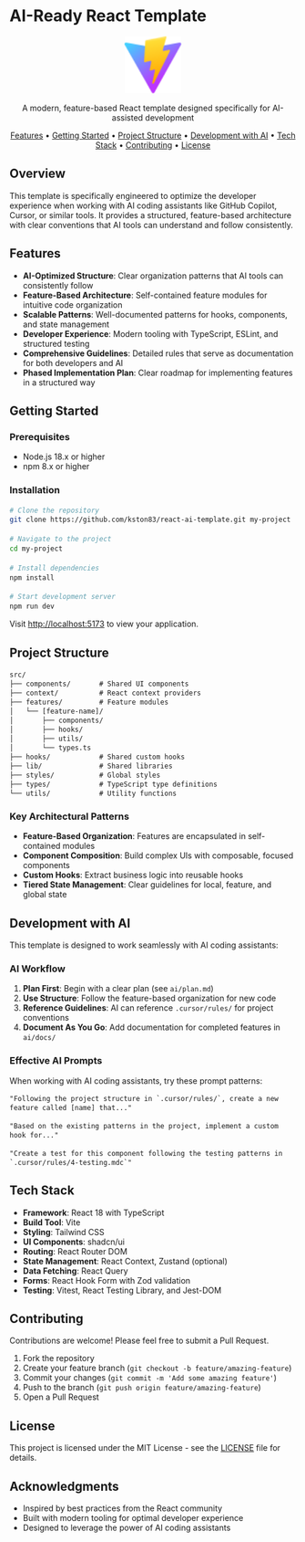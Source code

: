 # AI-Ready React Template

<p align="center">
  <img src="public/vite.svg" alt="AI-Ready React Template" width="100" />
</p>

<p align="center">
  A modern, feature-based React template designed specifically for AI-assisted development
</p>

<p align="center">
  <a href="#features">Features</a> •
  <a href="#getting-started">Getting Started</a> •
  <a href="#project-structure">Project Structure</a> •
  <a href="#development-with-ai">Development with AI</a> •
  <a href="#tech-stack">Tech Stack</a> •
  <a href="#contributing">Contributing</a> •
  <a href="#license">License</a>
</p>

## Overview

This template is specifically engineered to optimize the developer experience when working with AI coding assistants like GitHub Copilot, Cursor, or similar tools. It provides a structured, feature-based architecture with clear conventions that AI tools can understand and follow consistently.

## Features

- **AI-Optimized Structure**: Clear organization patterns that AI tools can consistently follow
- **Feature-Based Architecture**: Self-contained feature modules for intuitive code organization
- **Scalable Patterns**: Well-documented patterns for hooks, components, and state management
- **Developer Experience**: Modern tooling with TypeScript, ESLint, and structured testing
- **Comprehensive Guidelines**: Detailed rules that serve as documentation for both developers and AI
- **Phased Implementation Plan**: Clear roadmap for implementing features in a structured way

## Getting Started

### Prerequisites

- Node.js 18.x or higher
- npm 8.x or higher

### Installation

```bash
# Clone the repository
git clone https://github.com/kston83/react-ai-template.git my-project

# Navigate to the project
cd my-project

# Install dependencies
npm install

# Start development server
npm run dev
```

Visit [http://localhost:5173](http://localhost:5173) to view your application.

## Project Structure

```
src/
├── components/       # Shared UI components
├── context/          # React context providers
├── features/         # Feature modules
│   └── [feature-name]/
│       ├── components/
│       ├── hooks/
│       ├── utils/
│       └── types.ts
├── hooks/            # Shared custom hooks
├── lib/              # Shared libraries
├── styles/           # Global styles
├── types/            # TypeScript type definitions
└── utils/            # Utility functions
```

### Key Architectural Patterns

- **Feature-Based Organization**: Features are encapsulated in self-contained modules
- **Component Composition**: Build complex UIs with composable, focused components
- **Custom Hooks**: Extract business logic into reusable hooks
- **Tiered State Management**: Clear guidelines for local, feature, and global state

## Development with AI

This template is designed to work seamlessly with AI coding assistants:

### AI Workflow

1. **Plan First**: Begin with a clear plan (see `ai/plan.md`)
2. **Use Structure**: Follow the feature-based organization for new code
3. **Reference Guidelines**: AI can reference `.cursor/rules/` for project conventions
4. **Document As You Go**: Add documentation for completed features in `ai/docs/`

### Effective AI Prompts

When working with AI coding assistants, try these prompt patterns:

```
"Following the project structure in `.cursor/rules/`, create a new feature called [name] that..."

"Based on the existing patterns in the project, implement a custom hook for..."

"Create a test for this component following the testing patterns in `.cursor/rules/4-testing.mdc`"
```

## Tech Stack

- **Framework**: React 18 with TypeScript
- **Build Tool**: Vite
- **Styling**: Tailwind CSS
- **UI Components**: shadcn/ui
- **Routing**: React Router DOM
- **State Management**: React Context, Zustand (optional)
- **Data Fetching**: React Query
- **Forms**: React Hook Form with Zod validation
- **Testing**: Vitest, React Testing Library, and Jest-DOM

## Contributing

Contributions are welcome! Please feel free to submit a Pull Request.

1. Fork the repository
2. Create your feature branch (`git checkout -b feature/amazing-feature`)
3. Commit your changes (`git commit -m 'Add some amazing feature'`)
4. Push to the branch (`git push origin feature/amazing-feature`)
5. Open a Pull Request

## License

This project is licensed under the MIT License - see the [LICENSE](LICENSE) file for details.

## Acknowledgments

- Inspired by best practices from the React community
- Built with modern tooling for optimal developer experience
- Designed to leverage the power of AI coding assistants